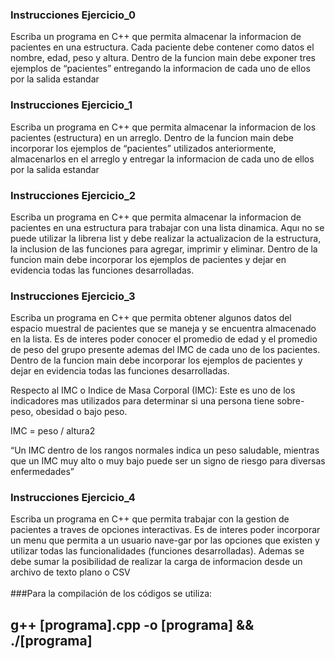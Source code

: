 ### Instrucciones Ejercicio_0
Escriba un programa en C++ que permita almacenar la informacion de pacientes en una estructura. Cada paciente debe contener como datos el nombre, edad, peso y altura. Dentro de la funcion main debe exponer tres ejemplos de “pacientes” entregando la informacion de cada uno de ellos por la salida estandar
<br>
### Instrucciones Ejercicio_1
Escriba un programa en C++ que permita almacenar la informacion de los pacientes (estructura) en un arreglo. Dentro de la funcion main debe incorporar los ejemplos de “pacientes” utilizados anteriormente, almacenarlos en el arreglo y entregar la informacion de cada uno de ellos por la salida estandar
<br>
### Instrucciones Ejercicio_2
Escriba un programa en C++ que permita almacenar la informacion de pacientes en una estructura para trabajar con una lista dinamica. Aquı no se puede utilizar la librerıa list y debe realizar la actualizacion de la estructura, la inclusion de las funciones para agregar, imprimir y eliminar. Dentro de la funcion main debe incorporar los ejemplos de pacientes y dejar en evidencia todas las funciones desarrolladas.
<br>
### Instrucciones Ejercicio_3
Escriba un programa en C++ que permita obtener algunos datos del espacio muestral de pacientes que se maneja y se encuentra almacenado en la lista. Es de interes poder conocer el promedio de edad y el promedio de peso del grupo presente ademas del IMC de cada uno de los pacientes. Dentro de la funcion main debe incorporar los ejemplos de pacientes y dejar en evidencia todas las funciones desarrolladas.

Respecto al IMC o Indice de Masa Corporal (IMC):
Este es uno de los indicadores mas utilizados para determinar si una persona tiene sobre-peso, obesidad o bajo peso.

IMC = peso / altura2

“Un IMC dentro de los rangos normales indica un peso saludable, mientras que un IMC muy alto o muy bajo puede ser un signo de riesgo para diversas enfermedades”
<br>
### Instrucciones Ejercicio_4
Escriba un programa en C++ que permita trabajar con la gestion de pacientes a traves de opciones interactivas. Es de interes poder incorporar un menu que permita a un usuario nave-gar por las opciones que existen y utilizar todas las funcionalidades (funciones desarrolladas).
Ademas se debe sumar la posibilidad de realizar la carga de informacion desde un archivo de texto plano o CSV
<br><br>
###Para la compilación de los códigos se utiliza: 
## g++ [programa].cpp -o [programa] && ./[programa]
